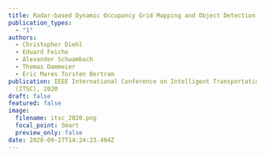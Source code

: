 ```yaml
---
title: Radar‑based Dynamic Occupancy Grid Mapping and Object Detection
publication_types:
  - "1"
authors:
  - Christopher Diehl
  - Eduard Feicho
  - Alexander Schwambach
  - Thomas Dammeier
  - Eric Mares Torsten Bertram
publication: IEEE International Conference on Intelligent Transportation Systems
  (ITSC), 2020
draft: false
featured: false
image:
  filename: itsc_2020.png
  focal_point: Smart
  preview_only: false
date: 2020-09-27T14:24:23.494Z
---
```

